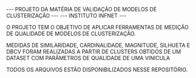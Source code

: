 --- PROJETO DA MATÉRIA DE VALIDAÇÃO DE MODELOS DE CLUSTERIZAÇÃO ---
                     --- INSTITUTO INFNET ---

O PROJETO TEM O OBJETIVO DE APLICAR FERRAMENTAS DE MEDIÇÃO DE QUALIDADE DE MODELOS
DE CLUSTERIZAÇÃO.

MEDIDAS DE SIMILARIDADE, CARDINALIDADE, MAGNITUDE, SILHUETA E DBCV FORAM REALIZADAS
A PARTIR DE CLUSTERS OBTIDOS DE UM DATASET COM PARÂMETROS DE QUALIDADE DE UMA VINICULA

TODOS OS ARQUIVOS ESTÃO DISPONIBILIZADOS NESSE REPOSITÓRIO.
